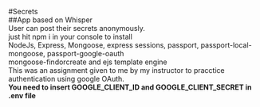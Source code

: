 #Secrets
<br/>
##App based on Whisper
<br/>
User can post their secrets anonymously.
<br/>
just hit npm i in your console to install
<br/>
NodeJs, Express, Mongoose, express sessions, passport, passport-local-mongoose, passport-google-oauth
<br/>
mongoose-findorcreate and ejs template engine
<br/>
This was an assignment given to me by my instructor to pracctice authentication using google OAuth.
<br/>
**You need to insert GOOGLE_CLIENT_ID and GOOGLE_CLIENT_SECRET in .env file**
